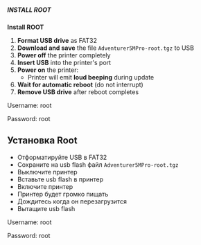 ##### INSTALL ROOT
**Install ROOT**

1. **Format USB drive** as FAT32
2. **Download and save** the file `Adventurer5MPro-root.tgz` to USB
3. **Power off** the printer completely
4. **Insert USB** into the printer's port
5. **Power on** the printer:
   - Printer will emit **loud beeping** during update
6. **Wait for automatic reboot** (do not interrupt)
7. **Remove USB drive** after reboot completes

Username: root

Password: root

## Установка Root

- Отформатируйте USB в FAT32
- Сохраните на usb flash файл `Adventurer5MPro-root.tgz`
- Выключите принтер
- Вставьте usb flash в принтер
- Включите принтер
- Принтер будет громко пищать
- Дождитесь когда он перезагрузится
- Вытащите usb flash

Username: root

Password: root
